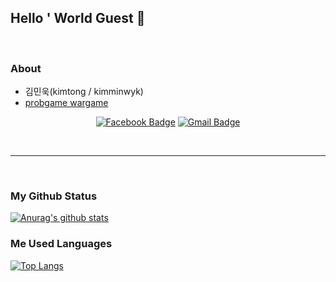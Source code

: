 ## Hello ' World Guest 👋

<br>

### About

+ 김민욱(kimtong / kimminwyk)
+ [probgame wargame](http://probgame.com)

<div align=center>

  [![Facebook Badge](https://img.shields.io/badge/facebook-1877f2?style=flat-square&logo=facebook&logoColor=white&link=https://www.facebook.com/zzsza)](https://www.facebook.com/profile.php?id=100011527962164)
  [![Gmail Badge](https://img.shields.io/badge/Gmail-d14836?style=flat-square&logo=Gmail&logoColor=white&link=mailto:snugyun01@gmail.com)](mailto:kimtong6451@gmail.com)
	
</div>

<br>

* * *

<br>

### My Github Status

[![Anurag's github stats](https://github-readme-stats.vercel.app/api?username=kimminwyk)](https://github.com/kimminwyk)

### Me Used Languages

[![Top Langs](https://github-readme-stats.vercel.app/api/top-langs/?username=kimminwyk)](https://github.com/kimminwyk)